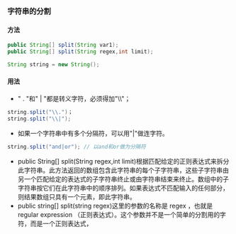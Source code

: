### 字符串的分割

#### 方法

```java
public String[] split(String var1);
public String[] split(String regex,int limit);

String string = new String();
```

#### 用法

- " . "和" | "都是转义字符，必须得加"\\\\"；

```java
string.split("\\.")；
string.split("\\|");
```

- 如果一个字符串中有多个分隔符，可以用"|"做连字符。

```java
string.split("and|or"); // 以and和or做为分隔符
```

- public String[] split(String regex,int limit)根据匹配给定的正则表达式来拆分此字符串。此方法返回的数组包含此字符串的每个子字符串，这些子字符串由另一个匹配给定的表达式的子字符串终止或由字符串结束来终止。数组中的子字符串按它们在此字符串中的顺序排列。如果表达式不匹配输入的任何部分，则结果数组只具有一个元素，即此字符串。
- public string[] split(string regex)这里的参数的名称是 regex ，也就是 regular expression （正则表达式）。这个参数并不是一个简单的分割用的字符，而是一个正则表达式，